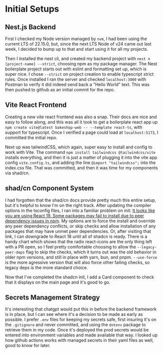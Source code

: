 # Initial Setups

## Nest.js Backend
First I checked my Node version managed by `nvm`, I had been using the current LTS of 22.15.0, but, since the next LTS Node of v24 came out last week, I decided to bump up to that and start using it for all my projects. 

Then I installed the nest cli, and created my backend project with `nest n [project-name] --strict`, choosing npm as my package manager. The Nest boilerplate project starts out with eslint and formatting set up, which is super nice. I chose `--strict` on project creation to enable typescript strict rules. Once installed I ran the server and checked `localhost:3000` with Postman to verify it did indeed send back a "Hello World" text. This was then pushed to github as an initial commit for the repo.

## Vite React Frontend
Creating a new vite react frontend was also a snap. Their docs are nice and easy to follow along, and this was all it took to get a boilerplate react app up `npm create vite@latest bakeshop-web -- --template react-ts`, with support for typescript. Once I verified a page could load at `localhost:5173`, I committed the initial repo. 

Next up was tailwindCSS, which again, super easy to install and config to work with Vite. The command `npm install tailwindcss @tailwindcss/vite` installs everything, and then it is just a matter of plugging it into the vite app config `vite.config.ts`, and adding the line `@import "tailwindcss";` into the index.css file. That was committed, and then it was time for my components via shad/cn.

## shad/cn Component System
I had forgotten that the shad/cn docs provide pretty much this entire setup, but it's helpful to know I'm on the right track. After updating the compiler options in the tsconfig files, I ran into a familiar problem on init: [It looks like you are using React 19. Some packages may fail to install due to peer dependency issues in npm](https://ui.shadcn.com/react-19). My options are to force the install and override any peer dependency conflicts, or skip checks and allow installation of any packages that may have unmet peer dependencies. Or, after visiting that link, I can downgrade to React 18 until all of shadcn is ready. There is a handy chart which shows that the radix react-icons are the only thing left with a PR open, so I feel pretty comfortable choosing to allow the `--legacy-peer-deps` flag to skip the checks, which it turns out was the old behavior in older npm versions, and still in place with yarn, bun, and pnpm. `--use-force` is the more agressive version that will also force other failing checks, so legacy deps is the more standard choice.

Now that I've completed the shadcn init, I add a Card component to check that it displays on the main page and it's good to go.

## Secrets Management Strategy
It's interesting that chatgpt would put this in before the backend framework is in place, but I can see where it's a decision to be made as early as possible. I prefer `.env` files for keeping my secrets safe, first insuring it's on the `.gitignore` and never committed, and using the `dotenv` package to retrieve them in my code. Once it's deployed the prod secrets would be entered into environment variables and made available that way. I looked up how github actions works with managed secrets in their yaml files as well, good to know for later.